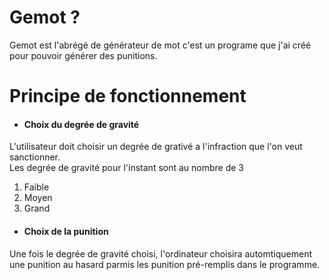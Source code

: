 <h1> Gemot ? </h1>
Gemot est l'abrégé de générateur de mot c'est un programe que j'ai créé pour pouvoir générer des punitions.

<h1> Principe de fonctionnement </h1>

- <h4> Choix du degrée de gravité </h4>
L'utilisateur doit choisir un degrée de grativé a l'infraction que l'on veut sanctionner. <br>
Les degrée de gravité pour l'instant sont au nombre de 3 <br>
1. Faible <br>
2. Moyen <br>
3. Grand <br>

- <h4> Choix de la punition </h4>
Une fois le degrée de gravité choisi, l'ordinateur choisira automtiquement une punition au hasard parmis les punition pré-remplis dans le programme.
